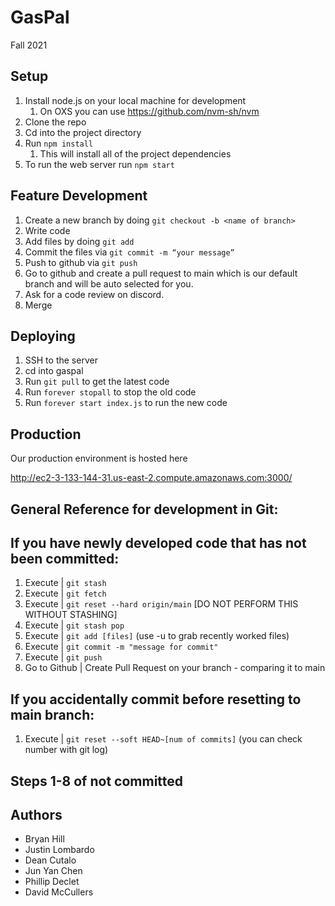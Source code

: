 # GasPal
Fall 2021

## Setup
1. Install node.js on your local machine for development
    1. On OXS you can use https://github.com/nvm-sh/nvm 
2. Clone the repo
3. Cd into the project directory
4. Run `npm install`
    1. This will install all of the project dependencies
5. To run the web server run `npm start`

## Feature Development
1. Create a new branch by doing `git checkout -b <name of branch>`
2. Write code
3. Add files by doing `git add`
4. Commit the files via `git commit -m “your message”`
5. Push to github via `git push`
6. Go to github and create a pull request to main which is our default branch and will be auto selected for you.
7. Ask for a code review on discord.
8. Merge

## Deploying
1. SSH to the server
2. cd into gaspal
3. Run `git pull` to get the latest code
4. Run `forever stopall` to stop the old code
5. Run `forever start index.js` to run the new code

## Production
Our production environment is hosted here 

​​http://ec2-3-133-144-31.us-east-2.compute.amazonaws.com:3000/ 

## General Reference for development in Git:

## If you have newly developed code that has not been committed:
1. Execute | `git stash`
2. Execute | `git fetch`
3. Execute | `git reset --hard origin/main` [DO NOT PERFORM THIS WITHOUT STASHING]
4. Execute | `git stash pop`
5. Execute | `git add [files]` (use -u to grab recently worked files)
6. Execute | `git commit -m "message for commit"`
7. Execute | `git push`
8.  Go to Github | Create Pull Request on your branch - comparing it to main

## If you accidentally commit before resetting to main branch:
1. Execute | `git reset --soft HEAD~[num of commits]` (you can check number with git log)
## Steps 1-8 of not committed

## Authors
- Bryan Hill
- Justin Lombardo
- Dean Cutalo
- Jun Yan Chen
- Phillip Declet
- David McCullers
